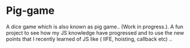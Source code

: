 # Pig-game
A dice game which is also known as pig game.. (Work in progress.).
A fun project to see how my JS knowledge have progressed and to use the new points that I recently learned of JS like ( IIFE, hoisting, callback etc) ..
